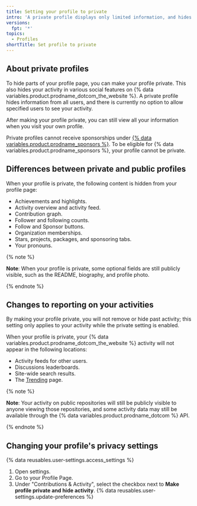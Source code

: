 ```yaml
---
title: Setting your profile to private
intro: 'A private profile displays only limited information, and hides some activity.'
versions:
  fpt: '*'
topics:
  - Profiles
shortTitle: Set profile to private
---
```

## About private profiles

To hide parts of your profile page, you can make your profile private. This also hides your activity in various social features on {% data variables.product.prodname_dotcom_the_website %}. A private profile hides information from all users, and there is currently no option to allow specified users to see your activity.

After making your profile private, you can still view all your information when you visit your own profile.

Private profiles cannot receive sponsorships under [{% data variables.product.prodname_sponsors %}](/sponsors/getting-started-with-github-sponsors/about-github-sponsors). To be eligible for {% data variables.product.prodname_sponsors %}, your profile cannot be private.

## Differences between private and public profiles

When your profile is private, the following content is hidden from your profile page:

- Achievements and highlights.
- Activity overview and activity feed.
- Contribution graph.
- Follower and following counts.
- Follow and Sponsor buttons.
- Organization memberships.
- Stars, projects, packages, and sponsoring tabs.
- Your pronouns.

{% note %}

**Note**: When your profile is private, some optional fields are still publicly visible, such as the README, biography, and profile photo.

{% endnote %}

## Changes to reporting on your activities

By making your profile private, you will not remove or hide past activity; this setting only applies to your activity while the private setting is enabled.

When your profile is private, your {% data variables.product.prodname_dotcom_the_website %} activity will not appear in the following locations:

- Activity feeds for other users.
- Discussions leaderboards.
- Site-wide search results.
- The [Trending](https://github.com/trending) page.

{% note %}

**Note**: Your activity on public repositories will still be publicly visible to anyone viewing those repositories, and some activity data may still be available through the {% data variables.product.prodname_dotcom %} API.

{% endnote %}

## Changing your profile's privacy settings

{% data reusables.user-settings.access_settings %}
1. Open settings.
2. Go to your Profile Page.
3. Under "Contributions & Activity", select the checkbox next to **Make profile private and hide activity**.
{% data reusables.user-settings.update-preferences %}


